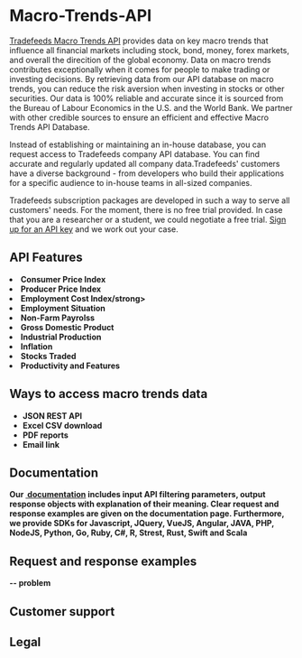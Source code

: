 # Macro-Trends-API
<a href="https://tradefeeds.com/macro-trends-api/" rel="nofollow"> Tradefeeds Macro Trends API</a>  provides data on key macro trends that influence all financial markets including stock, bond, money, forex markets, and overall the direcition of the global economy. Data on macro trends contributes exceptionally when it comes for people to make trading or investing decisions. By retrieving data from our API database on macro trends, you can reduce the risk aversion when investing in stocks or other securities. Our data is 100% reliable and accurate since it is sourced from the Bureau of Labour Economics in the U.S. and the World Bank. We partner with other credible sources to ensure an efficient and effective Macro Trends API Database.

Instead of establishing or maintaining an in-house database, you can request access to Tradefeeds company API database. You can find accurate and regularly updated all company data.Tradefeeds' customers have a diverse background - from developers who build their applications for a specific audience to in-house teams in all-sized companies.

Tradefeeds subscription packages are developed in such a way to serve all customers' needs. For the moment, there is no free trial provided. In case that you are a researcher or a student, we could negotiate a free trial.  <a href="https://tradefeeds.com/pricing-subscription-plans/" rel="nofollow">Sign up for an API key</a> and we work out your case.

<h2><a id="user-content-api-features" class="anchor" href="https://github.com/Tradefeeds-Financial-data-API/Company-TechnicalIndicators-API#api-features" aria-hidden="true"></a>API Features</h2>

<li><strong>Consumer Price Index</strong></li>
<li><strong>Producer Price Index</strong></li>
<li><strong>Employment Cost Index/strong></li>
<li><strong>Employment Situation </strong></li>
<li><strong>Non-Farm Payrolss</strong></li>
<li><strong>Gross Domestic Product</strong></li>
<li><strong>Industrial Production</strong></li>
<li><strong>Inflation</strong></li>
<li><strong>Stocks Traded</strong></li>
<li><strong>Productivity and Features</strong></li>


<h2><a id="user-content-ways-to-access-company-data" class="anchor" href="https://github.com/Tradefeeds-Financial-data-API/Company-information-API#ways-to-access-macro-trends-data" aria-hidden="true"></a>Ways to access macro trends data</h2>
<ul>
 	<li><strong>JSON REST API</strong></li>
 	<li><strong>Excel CSV download</strong></li>
 	<li><strong>PDF reports</strong></li>
 	<li><strong>Email link</strong></li>
</ul>

<h2>Documentation</h2>

Our <a href="https://tradefeeds.com/api-documentation/" rel="nofollow"> documentation</a> includes input API filtering parameters, output response objects with explanation of their meaning. Clear request and response examples are given on the documentation page. Furthermore, we provide SDKs for Javascript, JQuery, VueJS, Angular, JAVA, PHP, NodeJS, Python, Go, Ruby, C#, R, Strest, Rust, Swift and Scala

<h2>Request and response examples</h2>

-- problem 

<h2>Customer support</h2>

<h2>Legal</h2>
